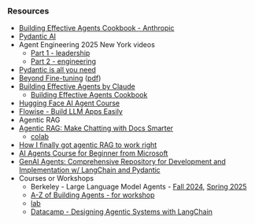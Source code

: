 


### Resources
* [Building Effective Agents Cookbook - Anthropic](https://github.com/anthropics/anthropic-cookbook/tree/main/patterns/agents)
* [Pydantic AI](https://ai.pydantic.dev)
* Agent Engineering 2025 New York videos
  *  [Part 1 - leadership](https://www.youtube.com/watch?v=L89GzWEILkM)
  *  [Part 2 - engineering](https://www.youtube.com/watch?v=D7BzTxVVMuw)
* [Pydantic is all you need](https://www.youtube.com/watch?v=yj-wSRJwrrc)
* [Beyond Fine-tuning](https://www.youtube.com/watch?v=oUrVqexBGBs) ([pdf](https://go.superwise.ai/hubfs/PDF%20assets/Beyond%20Fine-Tuning_%20LLM%20Optimization%20Webinar.pdf))
* [Building Effective Agents by Claude](https://www.anthropic.com/engineering/building-effective-agents)
  * [Building Effective Agents Cookbook](https://github.com/anthropics/anthropic-cookbook/tree/main/patterns/agents)
* [Hugging Face AI Agent Course](https://huggingface.co/learn/agents-course/en/unit0/introduction)
* [Flowise - Build LLM Apps Easily](https://github.com/FlowiseAI/Flowise)
* Agentic RAG
 * [Agentic RAG: Make Chatting with Docs Smarter](https://www.youtube.com/watch?v=QQAkXHRJcZg&list=PLVEEucA9MYhOu89CX8H3MBZqayTbcCTMr&index=32&t=391s)
   *  [colab](https://colab.research.google.com/drive/1-cTexfgPITZ6jkSLHsP7uObdfE1rfDxu?usp=sharing)
 * [How I finally got agentic RAG to work right](https://vectorize.io/how-i-finally-got-agentic-rag-to-work-right/)
 * [AI Agents Course for Beginner from Microsoft](https://github.com/microsoft/ai-agents-for-beginners)
* [GenAI Agents: Comprehensive Repository for Development and Implementation w/ LangChain and Pydantic](https://github.com/NirDiamant/GenAI_Agents)
* Courses or Workshops
  * Berkeley - Large Language Model Agents - [Fall 2024](https://llmagents-learning.org/f24), [Spring 2025](https://llmagents-learning.org/sp25)
  * [A-Z of Building Agents - for workshop](https://docs.google.com/presentation/d/e/2PACX-1vS_7MPYlpNeM3zyF4wulgOm5W3YoFfyGGckwm_P6tWmlkzEhtHpMnUMB3lVlkoMuPozBCGMtWmxfC8y/pub?slide=id.g2e5fecdb4ef_0_0)
  * [lab](https://mongodb-developer.github.io/ai-agents-lab/)
  * [Datacamp - Designing Agentic Systems with LangChain](https://campus.datacamp.com/courses/designing-agentic-systems-with-langchain/building-chatbots-with-langgraph?ex=1)
